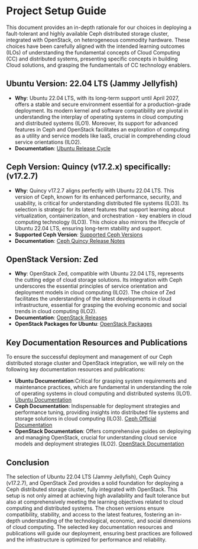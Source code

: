 # Project Setup Guide

This document provides an in-depth rationale for our choices in deploying a fault-tolerant and highly available Ceph distributed storage cluster, integrated with OpenStack, on heterogeneous commodity hardware. These choices have been carefully aligned with the intended learning outcomes (ILOs) of understanding the fundamental concepts of Cloud Computing (CC) and distributed systems, presenting specific concepts in building Cloud solutions, and grasping the fundamentals of CC technology enablers.

## Ubuntu Version: 22.04 LTS (Jammy Jellyfish)

-   **Why**: Ubuntu 22.04 LTS, with its long-term support until April 2027, offers a stable and secure environment essential for a production-grade deployment. Its modern kernel and software compatibility are pivotal in understanding the interplay of operating systems in cloud computing and distributed systems (ILO1). Moreover, its support for advanced features in Ceph and OpenStack facilitates an exploration of computing as a utility and service models like IaaS, crucial in comprehending cloud service orientations (ILO2).
-   **Documentation**: [Ubuntu Release Cycle](https://ubuntu.com/about/release-cycle)

## Ceph Version: Quincy (v17.2.x) specifically: (v17.2.7)

-   **Why**: Quincy v17.2.7 aligns perfectly with Ubuntu 22.04 LTS. This version of Ceph, known for its enhanced performance, security, and usability, is critical for understanding distributed file systems (ILO3). Its selection is strategic for its latest features that support learning about virtualization, containerization, and orchestration - key enablers in cloud computing technology (ILO3). This choice also mirrors the lifecycle of Ubuntu 22.04 LTS, ensuring long-term stability and support.
-   **Supported Ceph Version**: [Supported Ceph Versions](https://ubuntu.com/ceph/docs/supported-ceph-versions)
-   **Documentation**: [Ceph Quincy Release Notes](https://docs.ceph.com/en/latest/releases/quincy/)

## OpenStack Version: Zed

-   **Why**: OpenStack Zed, compatible with Ubuntu 22.04 LTS, represents the cutting edge of cloud storage solutions. Its integration with Ceph underscores the essential principles of service orientation and deployment models in cloud computing (ILO2). The choice of Zed facilitates the understanding of the latest developments in cloud infrastructure, essential for grasping the evolving economic and social trends in cloud computing (ILO2).
-   **Documentation**: [OpenStack Releases](https://www.openstack.org/software/)
-   **OpenStack Packages for Ubuntu**: [OpenStack Packages](https://docs.openstack.org/install-guide/environment-packages-ubuntu.html)

## Key Documentation Resources and Publications

To ensure the successful deployment and management of our Ceph distributed storage cluster and OpenStack integration, we will rely on the following key documentation resources and publications:

-   **Ubuntu Documentation**:Critical for grasping system requirements and maintenance practices, which are fundamental in understanding the role of operating systems in cloud computing and distributed systems (ILO1). [Ubuntu Documentation](https://help.ubuntu.com/)
-   **Ceph Documentation**: Indispensable for deployment strategies and performance tuning, providing insights into distributed file systems and storage solutions in cloud computing (ILO3). [Ceph Official Documentation](https://docs.ceph.com/en/latest/)
-   **OpenStack Documentation**: Offers comprehensive guides on deploying and managing OpenStack, crucial for understanding cloud service models and deployment strategies (ILO2). [OpenStack Documentation](https://docs.openstack.org/)

## Conclusion

The selection of Ubuntu 22.04 LTS (Jammy Jellyfish), Ceph Quincy (v17.2.7), and OpenStack Zed provides a solid foundation for deploying a Ceph distributed storage cluster, fully integrated with OpenStack. This setup is not only aimed at achieving high availability and fault tolerance but also at comprehensively meeting the learning objectives related to cloud computing and distributed systems. The chosen versions ensure compatibility, stability, and access to the latest features, fostering an in-depth understanding of the technological, economic, and social dimensions of cloud computing. The selected key documentation resources and publications will guide our deployment, ensuring best practices are followed and the infrastructure is optimized for performance and reliability.

